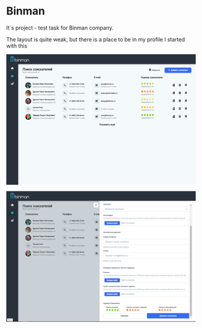 # Binman 
It`s project - test task for Binman company. 

The layout is quite weak, but there is a place to be in my profile I started with this

![layout image](img/bmpres.png)

![layout image](img/bmpres2.png)

